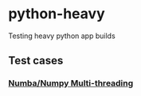 # python-heavy
Testing heavy python app builds

## Test cases

### [Numba/Numpy Multi-threading](https://numba.pydata.org/numba-doc/latest/user/examples.html#id3)

